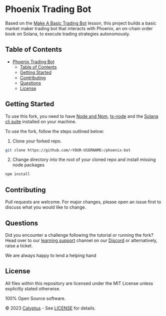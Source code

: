# Phoenix Trading Bot

Based on the [Make A Basic Trading Bot](https://learn.calyptus.co/lessons/make-a-basic-trading-bot/) lesson, this project builds a basic market maker trading bot that interacts with Phoenix, an on-chain order book on Solana, to execute trading strategies autonomously.

## Table of Contents
- [Phoenix Trading Bot](#phoenix-trading-bot)
  - [Table of Contents](#table-of-contents)
  - [Getting Started](#getting-started)
  - [Contributing](#contributing)
  - [Questions](#questions)
  - [License](#license)

## Getting Started

To use this fork, you need to have [Node and Npm](https://docs.npmjs.com/downloading-and-installing-node-js-and-npm/), [ts-node](https://typestrong.org/ts-node/docs/installation) and the [Solana cli suite](https://solana.com/developers/guides/getstarted/setup-local-development) installed on your machine. 

To use the fork, follow the steps outlined below: 

1. Clone your forked repo.

```bash
git clone https://github.com/<YOUR-USERNAME>/phoenix-bot
```

2. Change directory into the root of your cloned repo and install missing node packages

```bash
npm install
```

## Contributing

Pull requests are welcome. For major changes, please open an issue first to discuss what you would like to change.

## Questions

Did you encounter a challenge following the tutorial or running the fork? 
Head over to our [learning support](https://discord.com/channels/1130457754826461216/1132978998155165806) channel on our [Discord](https://discord.gg/38KftAhW) or alternatively, raise a ticket. 

We are always happy to lend a helping hand

## License

All files within this repository are licensed under the MIT License unless explicitly stated otherwise.

100% Open Source software.

© 2023 [Calyptus](https://www.calyptus.co) - See [LICENSE](https://opensource.org/license/mit/) for details.
